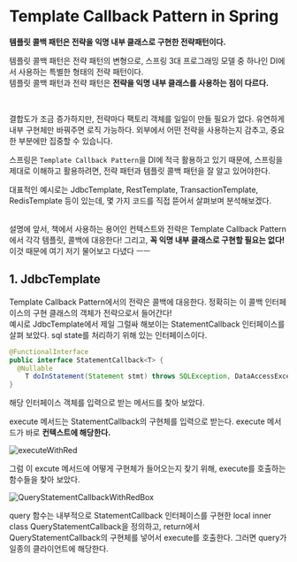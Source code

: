 # Template Callback Pattern in Spring
**템플릿 콜백 패턴은 전략을 익명 내부 클래스로 구현한 전략패턴이다.** <br>

템플릿 콜백 패턴은 전략 패턴의 변형으로, 스프링 3대 프로그래밍 모델 중 하나인 DI에서 사용하는 특별한 형태의 전략 패턴이다. <br> 템플릿 콜백 패턴과 전략 패턴은 **전략을 익명 내부 클래스를 사용하는 점이 다르다.** 

<br>

결합도가 조금 증가하지만, 전략마다 팩토리 객체를 일일이 만들 필요가 없다. 유연하게 내부 구현체만 바꿔주면 로직 가능하다. 외부에서 어떤 전략을 사용하는지 감추고, 중요한 부분에만 집중할 수 있습니다. <br>

스프링은 `Template Callback Pattern`을 DI에 적극 활용하고 있기 때문에, 스프링을 제대로 이해하고 활용하려면, 전략 패턴과 템플릿 콜백 패턴을 잘 알고 있어야한다. <br>

대표적인 예시로는 JdbcTemplate, RestTemplate, TransactionTemplate, RedisTemplate 등이 있는데, 몇 가지 코드를 직접 뜯어서 살펴보며 분석해보겠다. <br> <br>

설명에 앞서, 책에서 사용하는 용어인 컨텍스트와 전략은 Template Callback Pattern에서 각각 템플릿, 콜백에 대응한다! 그리고, **꼭 익명 내부 클래스로 구현할 필요는 없다!** 이것 때문에 여기 저기 물어보고 다녔다 ㅡㅡ

## 1. JdbcTemplate

<!-- 안녕하십니까 선생님들.. 궁금한 점이 있어 질문드립니다.

제가 지금 보고 있는 책에서는 Template Callback Pattern을 "전략을 익명 내부 클래스로 구현한 전략패턴이다"라고 소개하고 있습니다.

그리고 이 패턴을 스프링에서 이를 DI에 적극 활용중이라고 하기에 궁금해서 찾아보니, JdbcTemplate에서 사용중이라고 하기에 코드를 뜯어 보았습니다.

찾아보니 JdbcTemplate의 excute 메서드에서 StatementCallback<T>을(전략) 받고 있었습니다. 그래서 실제 사용된 부분을 찾아보니, query라는 메서드에서 return으로  StatementCallback<T>을 구현한 "로컬 이너 클래스"의 객체를 넣어주고 있었습니다.

Q1. 이런 형태도 템플릿 콜백 패턴이라고 볼 수 있나요? 
Q2. 맞다면, 템플릿 콜백 패턴을 구현 할 때, 전략을 꼭 익명 클래스가 아닌 형태로 짜도 되는걸까요? -->



Template Callback Pattern에서의 전략은 콜백에 대응한다. 정확히는 이 콜백 인터페이스의 구현 클래스의 객체가 전략으로서 들어간다! <br>
예시로 JdbcTemplate에서 제일 그럴싸 해보이는 StatementCallback 인터페이스를 살펴 보았다. sql state를 처리하기 위해 있는 인터페이스이다.

```java
@FunctionalInterface
public interface StatementCallback<T> {
  @Nullable
	T doInStatement(Statement stmt) throws SQLException, DataAccessException;
}
```

해당 인터페이스 객체를 입력으로 받는 메서드를 찾아 보았다. <br> 

execute 메서드는 StatementCallback의 구현체를 입력으로 받는다. execute 메서드가 바로 **컨텍스트에 해당한다.**

![executeWithRed](https://user-images.githubusercontent.com/71186266/194120589-f27acfa0-f7a2-4a98-b5d5-640554afebfa.png)

그럼 이 excute 메서드에 어떻게 구현체가 들어오는지 찾기 위해, execute를 호출하는 함수들을 찾아 보았다. 

![QueryStatementCallbackWithRedBox](https://user-images.githubusercontent.com/71186266/194120585-fcdd0b55-4810-4ec1-83a8-f2c8bdff13b2.png)

query 함수는 내부적으로 StatementCallback 인터페이스를 구현한 local inner class QueryStatementCallback을 정의하고, return에서 QueryStatementCallback의 구현체를 넣어서 execute를 호출한다. 그러면 query가 일종의 클라이언트에 해당한다. 
